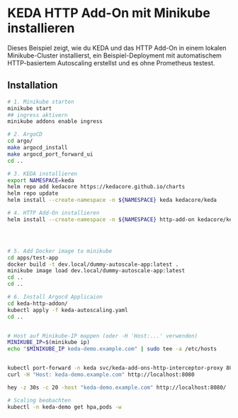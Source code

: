 # KEDA HTTP Add-On mit Minikube installieren

Dieses Beispiel zeigt, wie du KEDA und das HTTP Add-On in einem lokalen Minikube-Cluster installierst, ein Beispiel-Deployment mit automatischem HTTP-basiertem Autoscaling erstellst und es ohne Prometheus testest.

## Installation

```bash
# 1. Minikube starten
minikube start
## ingress aktivern
minikube addons enable ingress

# 2. ArgoCD
cd argo/
make argocd_install
make argocd_port_forward_ui
cd ..

# 3. KEDA installieren
export NAMESPACE=keda
helm repo add kedacore https://kedacore.github.io/charts
helm repo update
helm install --create-namespace -n ${NAMESPACE} keda kedacore/keda

# 4. HTTP Add-On installieren
helm install --create-namespace -n ${NAMESPACE} http-add-on kedacore/keda-add-ons-http




# 5. Add Docker image to minikube
cd apps/test-app
docker build -t dev.local/dummy-autoscale-app:latest .
minikube image load dev.local/dummy-autoscale-app:latest
cd ..
cd ..

# 6. Install Argocd Applicaion
cd keda-http-addon/
kubectl apply -f keda-autoscaling.yaml
cd ..


# Host auf Minikube-IP mappen (oder -H 'Host:...' verwenden)
MINIKUBE_IP=$(minikube ip)
echo "$MINIKUBE_IP keda-demo.example.com" | sudo tee -a /etc/hosts


kubectl port-forward -n keda svc/keda-add-ons-http-interceptor-proxy 8080:8080
curl -H "Host: keda-demo.example.com" http://localhost:8080

hey -z 30s -c 20 -host "keda-demo.example.com" http://localhost:8080/

# Scaling beobachten
kubectl -n keda-demo get hpa,pods -w